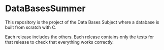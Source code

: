 # DataBasesSummer
This repository is the project of the Data Bases Subject where a database is built from scratch with C.


Each release includes the others. Each release contains only the tests for that release to check that everything works correctly.
